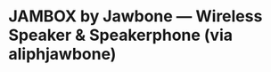 <!--
id: 1488930340
link: http://tumblr.atmos.org/post/1488930340/jambox-by-jawbone-wireless-speaker
slug: jambox-by-jawbone-wireless-speaker
date: Fri Nov 05 2010 10:26:22 GMT-0700 (PDT)
publish: 2010-11-05
tags: 
title: JAMBOX by Jawbone &#8212; Wireless Speaker &amp; Speakerphone (via aliphjawbone)
-->


JAMBOX by Jawbone &#8212; Wireless Speaker &amp; Speakerphone (via aliphjawbone)
================================================================================



